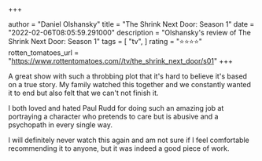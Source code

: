 +++

author = "Daniel Olshansky"
title = "The Shrink Next Door: Season 1"
date = "2022-02-06T08:05:59.291000"
description = "Olshansky's review of The Shrink Next Door: Season 1"
tags = [
    "tv",
]
rating = "⭐⭐⭐⭐"
rotten_tomatoes_url = "https://www.rottentomatoes.com//tv/the_shrink_next_door/s01"
+++

A great show with such a throbbing plot that it's hard to believe it's based on a true story. My family watched this together and we constantly wanted it to end but also felt that we can't not finish it.

I both loved and hated Paul Rudd for doing such an amazing job at portraying a character who pretends to care but is abusive and a psychopath in every single way.

I will definitely never watch this again and am not sure if I feel comfortable recommending it to anyone, but it was indeed a good piece of work.

